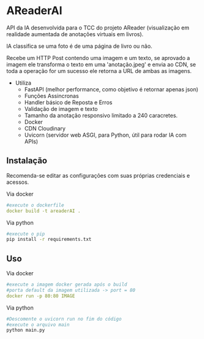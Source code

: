 # AReaderAI

API da IA desenvolvida para o TCC do projeto AReader (visualização em realidade aumentada de anotações virtuais em livros). 

IA classifica se uma foto é de uma página de livro ou não.

Recebe um HTTP Post contendo uma imagem e um texto, se aprovado a imagem ele transforma o texto em uma 'anotação.jpeg' e envia ao CDN, se toda a operação for um sucesso ele retorna a URL de ambas as imagens.

- Utiliza
  - FastAPI (melhor performance, como objetivo é retornar apenas json)
  - Funções Assincronas
  - Handler básico de Reposta e Erros
  - Validação de imagem e texto
  - Tamanho da anotação responsivo limitado a 240 caracretes.
  - Docker
  - CDN Cloudinary
  - Uvicorn (servidor web ASGI, para Python, útil para rodar IA com APIs)

## Instalação
Recomenda-se editar as configurações com suas próprias credenciais e acessos.

Via docker
```yml
#execute o dockerfile
docker build -t areaderAI .
```
Via python
```bash
#execute o pip
pip install -r requirements.txt
```

## Uso
Via docker
```yml
#execute a imagem docker gerada após o build
#porta default da imagem utilizada -> port = 80
docker run -p 80:80 IMAGE
```
Via python
```bash
#Descomente o uvicorn run no fim do código
#execute o arquivo main
python main.py
```
